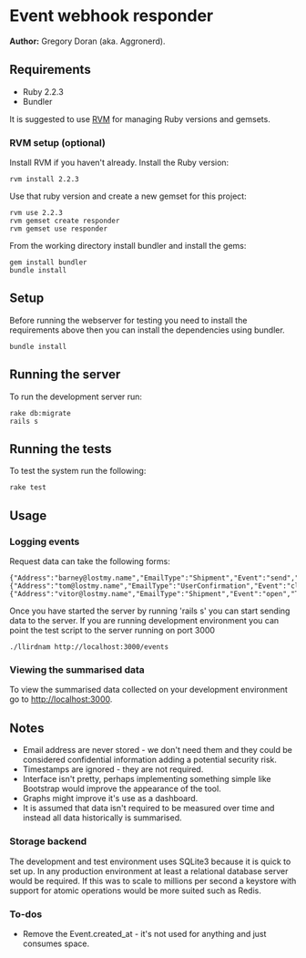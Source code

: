# Event webhook responder

**Author:** Gregory Doran (aka. Aggronerd).

## Requirements

- Ruby 2.2.3
- Bundler

It is suggested to use [RVM](https://rvm.io/) for managing Ruby versions and gemsets.

### RVM setup (optional)

Install RVM if you haven't already. Install the Ruby version:

    rvm install 2.2.3
    
Use that ruby version and create a new gemset for this project:

    rvm use 2.2.3
    rvm gemset create responder
    rvm gemset use responder
   
From the working directory install bundler and install the gems:

    gem install bundler
    bundle install

## Setup

Before running the webserver for testing you need to install the requirements above then you can install the dependencies using bundler.

    bundle install
    
## Running the server

To run the development server run:

    rake db:migrate
    rails s
    
## Running the tests

To test the system run the following:

    rake test
    
## Usage

### Logging events

Request data can take the following forms:

    {"Address":"barney@lostmy.name","EmailType":"Shipment","Event":"send","Timestamp":1432820696}
    {"Address":"tom@lostmy.name","EmailType":"UserConfirmation","Event":"click","Timestamp":1432820702}
    {"Address":"vitor@lostmy.name","EmailType":"Shipment","Event":"open","Timestamp":1432820704}
    
Once you have started the server by running 'rails s' you can start sending data to the server. If you are running development
environment you can point the test script to the server running on port 3000

    ./llirdnam http://localhost:3000/events
    
### Viewing the summarised data

To view the summarised data collected on your development environment go to [http://localhost:3000](http://localhost:3000).
    
## Notes

- Email address are never stored - we don't need them and they could be considered confidential information adding a potential security risk.
- Timestamps are ignored - they are not required.
- Interface isn't pretty, perhaps implementing something simple like Bootstrap would improve the appearance of the tool.
- Graphs might improve it's use as a dashboard.
- It is assumed that data isn't required to be measured over time and instead all data historically is summarised.
    
### Storage backend

The development and test environment uses SQLite3 because it is quick to set up. In any production environment at least
a relational database server would be required. If this was to scale to millions per second a keystore with support
for atomic operations would be more suited such as Redis.

### To-dos

- Remove the Event.created_at - it's not used for anything and just consumes space.